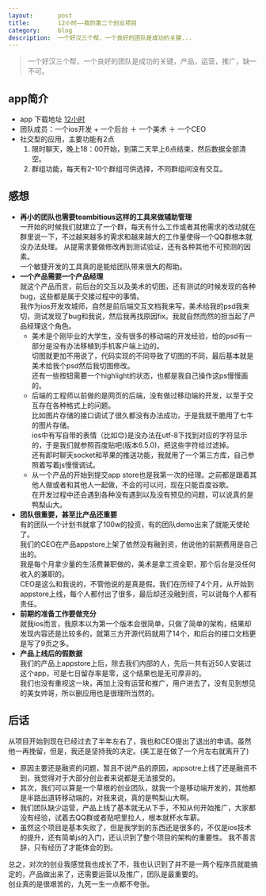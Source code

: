 ```yaml
---
layout:       post
title:        12小时——我的第二个创业项目
category:     blog
description:  一个好汉三个帮，一个良好的团队是成功的关键...
---
```


<blockquote><p style="
    color: gray;
">一个好汉三个帮，一个良好的团队是成功的关键，产品，运营，推广，缺一不可。</p></blockquote>

## app简介
* app 下载地址 [12小时][link1]
* 团队成员：一个ios开发 + 一个后台 ＋ 一个美术 ＋ 一个CEO
* 社交型的应用，主要功能有2点
  1. 限时聊天，晚上18：00开始，到第二天早上6点结束，然后数据全部清空。
  2. 群组功能，每天有2-10个群组可供选择，不同群组间没有交互。


## 感想
* __再小的团队也需要teambitious这样的工具来做辅助管理__<br/>
  一开始的时候我们就建立了一个群，每天有什么工作或者其他需求的改动就在群里说一下，不过越来越多的需求和越来越大的工作量使得一个QQ群根本就没办法处理。
  从提需求要做修改再到测试验证，还有各种其他不可预测的因素。<br/>
  一个敏捷开发的工具真的是能给团队带来很大的帮助。
* __一个产品需要一个产品经理__<br/>
  就这个产品而言，前后台的交互以及美术的切图，还有测试的时候发现的各种bug，这些都是属于交接过程中的事情。<br/>
  我作为ios开发攻城师，自然是前后端交互文档我来写，美术给我的psd我来切，测试发现了bug和我说，然后我再找原因fix。我就自然而然的担当起了产品经理这个角色。
  * 美术是个刚毕业的大学生，没有很多的移动端的开发经验，给的psd有一部分是没有办法移植到手机客户端上边的。<br/>
    切图就更加不用说了，代码实现的不同导致了切图的不同，最后基本就是美术给我个psd然后我切图修改。 <br/>
    还有一些按钮需要一个highlight的状态，也都是我自己操作这ps慢慢画的。
  * 后端的工程师以前做的是网页的后端，没有做过移动端的开发，以至于交互存在各种格式上的问题。<br/>
    比如图片存储的接口调试了很久都没有办法成功，于是我就干脆用了七牛的图片存储。<br/>
    ios中有写自带的表情（比如😊)是没办法在utf-8下找到对应的字符显示的，于是我们就参照百度贴吧(版本6.5.0)，把这些字符给过滤掉。<br/>
    还有即时聊天socket和苹果的推送功能，我就用了一个第三方库，自己参照着写着js慢慢调试。
  * 从一个产品的开始到提交app store也是我第一次的经理。之前都是跟着其他人做或者和其他人一起做，不会的可以问，现在只能百度谷歌。<br/>
    在开发过程中还会遇到各种没有遇到以及没有预见的问题，可以说真的是鸭梨山大。
* __团队很重要，甚至比产品还重要__ <br/>
  有的团队一个计划书就拿了100w的投资，有的团队demo出来了就能天使轮了。 <br/>
  我们的CEO在产品appstore上架了依然没有融到资，他说他的前期费用是自己出的。 <br/>
  我是每个月拿少量的生活费兼职做的，美术是拿工资全职，那个后台是没任何收入的兼职的。 <br/>
  CEO是这么和我说的，不管他说的是真是假。我们在历经了4个月，从开始到appstore上线，每个人都付出了很多，最后却还没融到资，可以说每个人都有责任。
* __前期的准备工作要做充分 <br/>__
  就我ios而言，我原本以为第一个版本会很简单，只做了简单的架构，结果却发现内容还是比较多的，就第三方开源代码就用了14个，和后台的接口文档更是写了9页之多。<br/>
* __产品上线后的假数据 <br/>__
  我们的产品上appstore上后，除去我们内部的人，先后一共有近50人安装过这个app，可是七日留存率是零，这个结果也是无可厚非的。<br/>
  我们也没有重视这一块，再加上没有运营和推广，用户进去了，没有见到想见的美女帅哥，所以删应用也是很理所当然的。


## 后话
<p>从项目开始到现在已经过去了半年左右了，我也和CEO提出了退出的申请。虽然他一再挽留，但是，我还是坚持我的决定。(美工是在做了一个月左右就离开了)</p>

* 原因主要还是融资的问题，暂且不说产品的原因，appsotre上线了还是融资不到，我觉得对于大部分创业者来说都是无法接受的。
* 其次，我们可以算是一个草根的创业团队，就我一个是移动端开发的，其他都是半路出道转移动端的，对我来说，真的是鸭梨山大啊。
* 我们团队缺少运营，产品上线了基本就无从下手，不知从何开始推广，大家都没有经验，试着去QQ群或者贴吧里拉人，根本就杯水车薪。
* 虽然这个项目是基本失败了，但是我学到的东西还是很多的，不仅是ios技术的提升，还有简单js的入门，还认识到了整个项目的架构的重要性。
  我不善言辞，只有经历了才能体会的到。

<p style=" line-height: 0px; margin-bottom: 10px; "></p>

总之，对次的创业我感觉我也成长了不，我也认识到了并不是一两个程序员就能搞定的，产品做出来了，还需要运营以及推广，团队是最重要的。  <br/>
创业真的是很艰苦的，九死一生一点都不夸张。













<!-- 连接 -->
[link1]: https://appsto.re/cn/JK764.i



